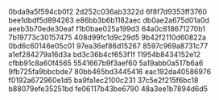 0bda9a5f594cb0f2
2d252c036ab3322d
6f8f7d9353ff3760
bee1dbdf5d894263
e86bb3b6b1182aec
db0ae2a675d01a0d
aeeb3b70ede30eaf
f1b0bae025a199d3
64a0c818671270b1
7b19773c30157475
408d99fc1d9c29d5
9b42f2110d60822a
0bd6c60146e05c01
97ea36ef86d15267
8597c969a8731c77
a1ef284279a16d3a
bd3c36b4cf653f1f
11954b8434152e12
cfbb91c8a60f4565
5541667b9f3aef60
5a19abb0a517b6a6
9fb725fa9bbcbde7
80bb465bd3445416
eac192da40586976
f0192a672960e1d5
ba9fa1ec2100c231
37c5e2f215f6bc18
b88079efe35251bd
fe06117b43be6790
48a3ee1b7894d6d5
